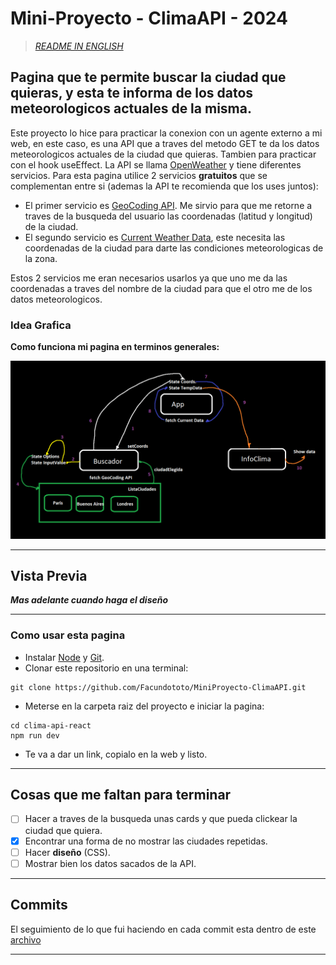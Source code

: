 # Mini-Proyecto - ClimaAPI - 2024

> [_README IN ENGLISH_](https://github.com/Facundototo/MiniProyecto-ClimaAPI/blob/main/README-English.md)

## Pagina que te permite buscar la ciudad que quieras, y esta te informa de los datos meteorologicos actuales de la misma.

Este proyecto lo hice para practicar la conexion con un agente externo a mi web, en este caso, es una API que a traves del metodo GET te da los datos meteorologicos actuales de la ciudad que quieras. Tambien para practicar con el hook useEffect. La API se llama [OpenWeather](https://openweathermap.org/) y tiene diferentes servicios. Para esta pagina utilice 2 servicios **gratuitos** que se complementan entre si (ademas la API te recomienda que los uses juntos):

- El primer servicio es [GeoCoding API](https://openweathermap.org/api/geocoding-api). Me sirvio para que me retorne a traves de la busqueda del usuario las coordenadas (latitud y longitud) de la ciudad.
- El segundo servicio es [Current Weather Data](https://openweathermap.org/current), este necesita las coordenadas de la ciudad para darte las condiciones meteorologicas de la zona.

Estos 2 servicios me eran necesarios usarlos ya que uno me da las coordenadas a traves del nombre de la ciudad para que el otro me de los datos meteorologicos.

### Idea Grafica

**Como funciona mi pagina en terminos generales:**

![IdeaClimaAPI](IdeaClimaAPI.png)

---

## Vista Previa

**_Mas adelante cuando haga el diseño_**

---

### Como usar esta pagina

- Instalar [Node](https://nodejs.org/en) y [Git](https://git-scm.com/downloads).
- Clonar este repositorio en una terminal:

```
git clone https://github.com/Facundototo/MiniProyecto-ClimaAPI.git
```

- Meterse en la carpeta raiz del proyecto e iniciar la pagina:

```
cd clima-api-react
npm run dev
```

- Te va a dar un link, copialo en la web y listo.

---

## Cosas que me faltan para terminar

- [ ] Hacer a traves de la busqueda unas cards y que pueda clickear la ciudad que quiera.
- [x] Encontrar una forma de no mostrar las ciudades repetidas.
- [ ] Hacer **diseño** (CSS).
- [ ] Mostrar bien los datos sacados de la API.

---

## Commits

El seguimiento de lo que fui haciendo en cada commit esta dentro de este [archivo](https://github.com/Facundototo/MiniProyecto-ClimaAPI/blob/main/Commits.md)

---
